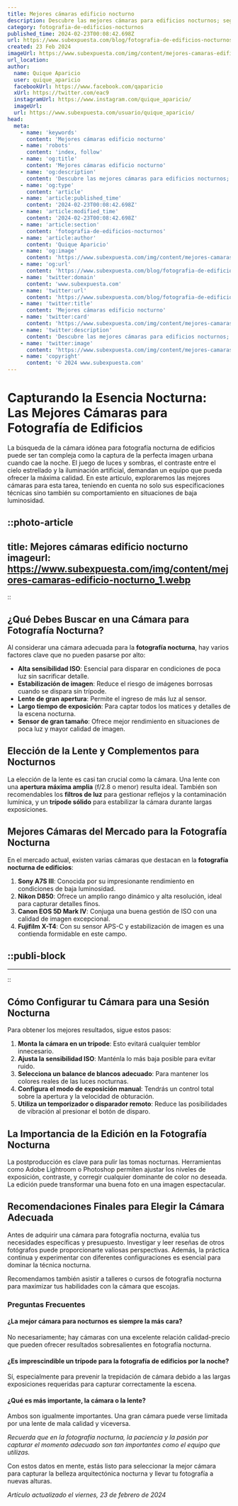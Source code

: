```yaml
---
title: Mejores cámaras edificio nocturno
description: Descubre las mejores cámaras para edificios nocturnos; seguridad y claridad en cada toma. Protege tu propiedad con la mejor tecnología.
category: fotografia-de-edificios-nocturnos
published_time: 2024-02-23T00:08:42.698Z
url: https://www.subexpuesta.com/blog/fotografia-de-edificios-nocturnos/mejores-camaras-edificio-nocturno
created: 23 Feb 2024
imageUrl: https://www.subexpuesta.com/img/content/mejores-camaras-edificio-nocturno_1.webp
url_location:
author:
  name: Quique Aparicio
  user: quique_aparicio
  facebookUrl: https://www.facebook.com/qaparicio
  xUrl: https://twitter.com/eac9
  instagramUrl: https://www.instagram.com/quique_aparicio/
  imageUrl: 
  url: https://www.subexpuesta.com/usuario/quique_aparicio/
head:
  meta:
    - name: 'keywords'
      content: 'Mejores cámaras edificio nocturno'
    - name: 'robots'
      content: 'index, follow'
    - name: 'og:title'
      content: 'Mejores cámaras edificio nocturno'
    - name: 'og:description'
      content: 'Descubre las mejores cámaras para edificios nocturnos; seguridad y claridad en cada toma. Protege tu propiedad con la mejor tecnología.'
    - name: 'og:type'
      content: 'article'
    - name: 'article:published_time'
      content: '2024-02-23T00:08:42.698Z'
    - name: 'article:modified_time'
      content: '2024-02-23T00:08:42.698Z'
    - name: 'article:section'
      content: 'fotografia-de-edificios-nocturnos'
    - name: 'article:author'
      content: 'Quique Aparicio'
    - name: 'og:image'
      content: 'https://www.subexpuesta.com/img/content/mejores-camaras-edificio-nocturno_1.webp'
    - name: 'og:url'
      content: 'https://www.subexpuesta.com/blog/fotografia-de-edificios-nocturnos/mejores-camaras-edificio-nocturno'
    - name: 'twitter:domain'
      content: 'www.subexpuesta.com'
    - name: 'twitter:url'
      content: 'https://www.subexpuesta.com/blog/fotografia-de-edificios-nocturnos/mejores-camaras-edificio-nocturno'
    - name: 'twitter:title'
      content: 'Mejores cámaras edificio nocturno'
    - name: 'twitter:card'
      content: 'https://www.subexpuesta.com/img/content/mejores-camaras-edificio-nocturno_1.webp'
    - name: 'twitter:description'
      content: 'Descubre las mejores cámaras para edificios nocturnos; seguridad y claridad en cada toma. Protege tu propiedad con la mejor tecnología.'
    - name: 'twitter:image'
      content: 'https://www.subexpuesta.com/img/content/mejores-camaras-edificio-nocturno_1.webp'
    - name: 'copyright'
      content: '© 2024 www.subexpuesta.com'
---
```

# Capturando la Esencia Nocturna: Las Mejores Cámaras para Fotografía de Edificios

La búsqueda de la cámara idónea para fotografía nocturna de edificios puede ser tan compleja como la captura de la perfecta imagen urbana cuando cae la noche. El juego de luces y sombras, el contraste entre el cielo estrellado y la iluminación artificial, demandan un equipo que pueda ofrecer la máxima calidad. En este artículo, exploraremos las mejores cámaras para esta tarea, teniendo en cuenta no solo sus especificaciones técnicas sino también su comportamiento en situaciones de baja luminosidad.


::photo-article
---
title: Mejores cámaras edificio nocturno
imageurl: https://www.subexpuesta.com/img/content/mejores-camaras-edificio-nocturno_1.webp
---
::


## ¿Qué Debes Buscar en una Cámara para Fotografía Nocturna?

Al considerar una cámara adecuada para la **fotografía nocturna**, hay varios factores clave que no pueden pasarse por alto:

- **Alta sensibilidad ISO**: Esencial para disparar en condiciones de poca luz sin sacrificar detalle.
- **Estabilización de imagen**: Reduce el riesgo de imágenes borrosas cuando se dispara sin trípode.
- **Lente de gran apertura**: Permite el ingreso de más luz al sensor.
- **Largo tiempo de exposición**: Para captar todos los matices y detalles de la escena nocturna.
- **Sensor de gran tamaño**: Ofrece mejor rendimiento en situaciones de poca luz y mayor calidad de imagen.

## Elección de la Lente y Complementos para Nocturnos

La elección de la lente es casi tan crucial como la cámara. Una lente con una **apertura máxima amplia** (f/2.8 o menor) resulta ideal. También son recomendables los **filtros de luz** para gestionar reflejos y la contaminación lumínica, y un **trípode sólido** para estabilizar la cámara durante largas exposiciones.

## Mejores Cámaras del Mercado para la Fotografía Nocturna

En el mercado actual, existen varias cámaras que destacan en la **fotografía nocturna de edificios**:

1. **Sony A7S III**: Conocida por su impresionante rendimiento en condiciones de baja luminosidad.
2. **Nikon D850**: Ofrece un amplio rango dinámico y alta resolución, ideal para capturar detalles finos.
3. **Canon EOS 5D Mark IV**: Conjuga una buena gestión de ISO con una calidad de imagen excepcional.
4. **Fujifilm X-T4**: Con su sensor APS-C y estabilización de imagen es una contienda formidable en este campo.


  ::publi-block
  ---
  ---
  ::
  
  
## Cómo Configurar tu Cámara para una Sesión Nocturna

Para obtener los mejores resultados, sigue estos pasos:

1. **Monta la cámara en un trípode**: Esto evitará cualquier temblor innecesario.
2. **Ajusta la sensibilidad ISO**: Manténla lo más baja posible para evitar ruido.
3. **Selecciona un balance de blancos adecuado**: Para mantener los colores reales de las luces nocturnas.
4. **Configura el modo de exposición manual**: Tendrás un control total sobre la apertura y la velocidad de obturación.
5. **Utiliza un temporizador o disparador remoto**: Reduce las posibilidades de vibración al presionar el botón de disparo.

## La Importancia de la Edición en la Fotografía Nocturna

La postproducción es clave para pulir las tomas nocturnas. Herramientas como Adobe Lightroom o Photoshop permiten ajustar los niveles de exposición, contraste, y corregir cualquier dominante de color no deseada. La edición puede transformar una buena foto en una imagen espectacular.

## Recomendaciones Finales para Elegir la Cámara Adecuada

Antes de adquirir una cámara para fotografía nocturna, evalúa tus necesidades específicas y presupuesto. Investigar y leer reseñas de otros fotógrafos puede proporcionarte valiosas perspectivas. Además, la práctica continua y experimentar con diferentes configuraciones es esencial para dominar la técnica nocturna.

Recomendamos también asistir a talleres o cursos de fotografía nocturna para maximizar tus habilidades con la cámara que escojas.

### Preguntas Frecuentes

#### ¿La mejor cámara para nocturnos es siempre la más cara?
No necesariamente; hay cámaras con una excelente relación calidad-precio que pueden ofrecer resultados sobresalientes en fotografía nocturna.

#### ¿Es imprescindible un trípode para la fotografía de edificios por la noche?
Sí, especialmente para prevenir la trepidación de cámara debido a las largas exposiciones requeridas para capturar correctamente la escena.

#### ¿Qué es más importante, la cámara o la lente?
Ambos son igualmente importantes. Una gran cámara puede verse limitada por una lente de mala calidad y viceversa.

*Recuerda que en la fotografía nocturna, la paciencia y la pasión por capturar el momento adecuado son tan importantes como el equipo que utilizas.*

Con estos datos en mente, estás listo para seleccionar la mejor cámara para capturar la belleza arquitectónica nocturna y llevar tu fotografía a nuevas alturas.

_Artículo actualizado el viernes, 23 de febrero de 2024_